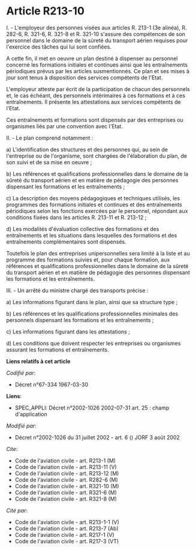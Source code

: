 # Article R213-10

I. - L'employeur des personnes visées aux articles R. 213-1 (3e alinéa), R. 282-6, R. 321-6, R. 321-8 et R. 321-10 s'assure
des compétences de son personnel dans le domaine de la sûreté du transport aérien requises pour l'exercice des tâches qui lui
sont confiées.

A cette fin, il met en oeuvre un plan destiné à dispenser au personnel concerné les formations initiales et continues ainsi
que les entraînements périodiques prévus par les articles susmentionnés. Ce plan et ses mises à jour sont tenus à disposition
des services compétents de l'Etat.

L'employeur atteste par écrit de la participation de chacun des personnels et, le cas échéant, des personnels intérimaires à
ces formations et à ces entraînements. Il présente les attestations aux services compétents de l'Etat.

Ces entraînements et formations sont dispensés par des entreprises ou organismes liés par une convention avec l'Etat.

II. - Le plan comprend notamment :

a) L'identification des structures et des personnes qui, au sein de l'entreprise ou de l'organisme, sont chargées de
l'élaboration du plan, de son suivi et de sa mise en oeuvre ;

b) Les références et qualifications professionnelles dans le domaine de la sûreté du transport aérien et en matière de
pédagogie des personnes dispensant les formations et les entraînements ;

c) La description des moyens pédagogiques et techniques utilisés, les programmes des formations initiales et continues et des
entraînements périodiques selon les fonctions exercées par le personnel, répondant aux conditions fixées dans les articles R.
213-11 et R. 213-12 ;

d) Les modalités d'évaluation collective des formations et des entraînements et les situations dans lesquelles des formations
et des entraînements complémentaires sont dispensés.

Toutefois le plan des entreprises unipersonnelles sera limité à la liste et au programme des formations suivies et, pour
chaque formation, aux références et qualifications professionnelles dans le domaine de la sûreté du transport aérien et en
matière de pédagogie des personnes dispensant les formations et les entraînements.

III. - Un arrêté du ministre chargé des transports précise :

a) Les informations figurant dans le plan, ainsi que sa structure type ;

b) Les références et les qualifications professionnelles minimales des personnels dispensant les formations et les
entraînements ;

c) Les informations figurant dans les attestations ;

d) Les conditions que doivent respecter les entreprises ou organismes assurant les formations et entraînements.

**Liens relatifs à cet article**

_Codifié par_:

  - Décret n°67-334 1967-03-30

**Liens**:

  - SPEC_APPLI: Décret n°2002-1026 2002-07-31 art. 25 : champ d'application

_Modifié par_:

  - Décret n°2002-1026 du 31 juillet 2002 - art. 6 () JORF 3 août 2002

_Cite_:

  - Code de l'aviation civile - art. R213-1 (M)
  - Code de l'aviation civile - art. R213-11 (V)
  - Code de l'aviation civile - art. R213-12 (M)
  - Code de l'aviation civile - art. R282-6 (M)
  - Code de l'aviation civile - art. R321-10 (M)
  - Code de l'aviation civile - art. R321-6 (M)
  - Code de l'aviation civile - art. R321-8 (M)

_Cité par_:

  - Code de l'aviation civile - art. R213-1-1 (V)
  - Code de l'aviation civile - art. R213-7 (Ab)
  - Code de l'aviation civile - art. R217-1 (V)
  - Code de l'aviation civile - art. R217-3 (VT)
